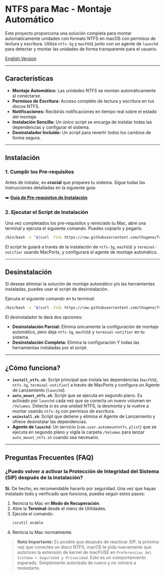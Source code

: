 # NTFS para Mac - Montaje Automático

Este proyecto proporciona una solución completa para montar automáticamente unidades con formato NTFS en macOS con permisos de lectura y escritura. Utiliza `ntfs-3g` y `macFUSE` junto con un agente de `launchd` para detectar y montar las unidades de forma transparente para el usuario.

[English Version](README.en.md)

---

## Características

-   **Montaje Automático:** Las unidades NTFS se montan automáticamente al conectarse.
-   **Permisos de Escritura:** Acceso completo de lectura y escritura en tus discos NTFS.
-   **Notificaciones:** Recibirás notificaciones en tiempo real sobre el estado del montaje.
-   **Instalación Sencilla:** Un único script se encarga de instalar todas las dependencias y configurar el sistema.
-   **Desinstalador Incluido:** Un script para revertir todos los cambios de forma segura.

---

## Instalación

### 1. Cumplir los Pre-requisitos

Antes de instalar, es **crucial** que prepares tu sistema. Sigue todas las instrucciones detalladas en la siguiente guía:

➡️ **[Guía de Pre-requisitos de Instalación](PREREQUISITOS.md)**

### 2. Ejecutar el Script de Instalación

Una vez completados los pre-requisitos y reiniciado tu Mac, abre una terminal y ejecuta el siguiente comando. Puedes copiarlo y pegarlo.

```bash
/bin/bash -c "$(curl -fsSL https://raw.githubusercontent.com/Chugeno/free-write-ntfs-on-mac/main/install_ntfs.sh)"
```

El script te guiará a través de la instalación de `ntfs-3g`, `macFUSE` y `terminal-notifier` usando MacPorts, y configurará el agente de montaje automático.

---

## Desinstalación

Si deseas eliminar la solución de montaje automático y/o las herramientas instaladas, puedes usar el script de desinstalación.

Ejecuta el siguiente comando en tu terminal:

```bash
/bin/bash -c "$(curl -fsSL https://raw.githubusercontent.com/Chugeno/free-write-ntfs-on-mac/main/uninstall.sh)"
```

El desinstalador te dará dos opciones:
-   **Desinstalación Parcial:** Elimina únicamente la configuración de montaje automático, pero deja `ntfs-3g`, `macFUSE` y `terminal-notifier` en tu sistema.
-   **Desinstalación Completa:** Elimina la configuración Y todas las herramientas instaladas por el script.

---

## ¿Cómo funciona?

-   **`install_ntfs.sh`**: Script principal que instala las dependencias (`macFUSE`, `ntfs-3g`, `terminal-notifier`) a través de MacPorts y configura un Agente de Lanzamiento (`launchd`).
-   **`auto_mount_ntfs.sh`**: Script que se ejecuta en segundo plano. Es activado por `launchd` cada vez que se conecta un nuevo volumen en `/Volumes`. Detecta si es una unidad NTFS, la desmonta y la vuelve a montar usando `ntfs-3g` con permisos de escritura.
-   **`uninstall.sh`**: Script que detiene y elimina el Agente de Lanzamiento y ofrece desinstalar las dependencias.
-   **Agente de `launchd`**: Un servicio (`com.user.automountntfs.plist`) que se ejecuta en segundo plano y vigila la carpeta `/Volumes` para lanzar `auto_mount_ntfs.sh` cuando sea necesario.

---

## Preguntas Frecuentes (FAQ)

### ¿Puedo volver a activar la Protección de Integridad del Sistema (SIP) después de la instalación?

**Sí.** De hecho, es recomendable hacerlo por seguridad. Una vez que hayas instalado todo y verificado que funciona, puedes seguir estos pasos:

1.  Reinicia tu Mac en **Modo de Recuperación**.
2.  Abre la **Terminal** desde el menú de Utilidades.
3.  Ejecuta el comando:
    ```bash
    csrutil enable
    ```
4.  Reinicia tu Mac normalmente.

> **Nota Importante:** Es posible que después de reactivar SIP, la próxima vez que conectes un disco NTFS, macOS te pida nuevamente que autorices la extensión de kernel de macFUSE en `Preferencias del Sistema > Seguridad y Privacidad`. Esto es un comportamiento esperado. Simplemente autorízala de nuevo y no volverá a molestarte.
